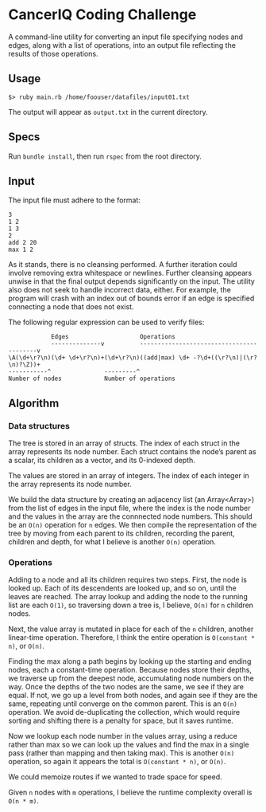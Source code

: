 CancerIQ Coding Challenge
=========================

A command-line utility for converting an input file specifying nodes and
edges, along with a list of operations, into an output file reflecting
the results of those operations.

Usage
-----

    $> ruby main.rb /home/foouser/datafiles/input01.txt

The output will appear as `output.txt` in the current directory.

Specs
-----

Run `bundle install`, then run `rspec` from the root directory.

Input
-----

The input file must adhere to the format:

    3
    1 2
    1 3
    2
    add 2 20
    max 1 2

As it stands, there is no cleansing performed. A further iteration could
involve removing extra whitespace or newlines. Further cleansing appears
unwise in that the final output depends significantly on the input. The
utility also does not seek to handle incorrect data, either. For
example, the program will crash with an index out of bounds error if an
edge is specified connecting a node that does not exist.

The following regular expression can be used to verify files:

                Edges                    Operations
                --------------v          -----------------------------------------v
    \A(\d+\r?\n)(\d+ \d+\r?\n)+(\d+\r?\n)((add|max) \d+ -?\d+((\r?\n)|(\r?\n)?\Z))+
    -----------^               ---------^
    Number of nodes            Number of operations

Algorithm
---------

### Data structures

The tree is stored in an array of structs. The index of each struct in
the array represents its node number. Each struct contains the node’s
parent as a scalar, its children as a vector, and its 0-indexed depth.

The values are stored in an array of integers. The index of each integer
in the array represents its node number.

We build the data structure by creating an adjacency list (an
Array<Array<int>&gt;) from the list of edges in the input file, where
the index is the node number and the values in the array are the
connnected node numbers. This should be an `O(n)` operation for `n`
edges. We then compile the representation of the tree by moving from
each parent to its children, recording the parent, children and depth,
for what I believe is another `O(n)` operation.

### Operations

Adding to a node and all its children requires two steps. First, the
node is looked up. Each of its descendents are looked up, and so on,
until the leaves are reached. The array lookup and adding the node to
the running list are each `O(1)`, so traversing down a tree is, I
believe, `O(n)` for `n` children nodes.

Next, the value array is mutated in place for each of the `n` children,
another linear-time operation. Therefore, I think the entire operation
is `O(constant * n)`, or `O(n)`.

Finding the max along a path begins by looking up the starting and
ending nodes, each a constant-time operation. Because nodes store their
depths, we traverse up from the deepest node, accumulating node numbers
on the way. Once the depths of the two nodes are the same, we see if
they are equal. If not, we go up a level from both nodes, and again see
if they are the same, repeating until converge on the common parent.
This is an `O(n)` operation. We avoid de-duplicating the collection,
which would require sorting and shifting there is a penalty for space,
but it saves runtime.

Now we lookup each node number in the values array, using a reduce
rather than max so we can look up the values and find the max in a
single pass (rather than mapping and then taking max). This is another
`O(n)` operation, so again it appears the total is `O(constant * n)`, or
`O(n)`.

We could memoize routes if we wanted to trade space for speed.

Given `n` nodes with `m` operations, I believe the runtime complexity
overall is `O(n * m)`.

